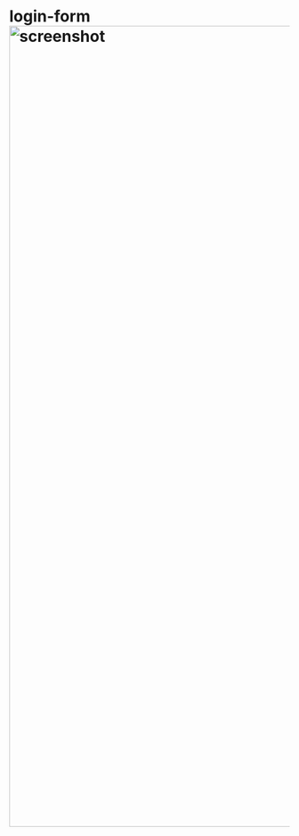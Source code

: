 # login-form<img width="1438" alt="screenshot" src="https://user-images.githubusercontent.com/52816688/203326484-1c86ceec-4e0a-499c-bccd-f5b2af3ffab9.png">
